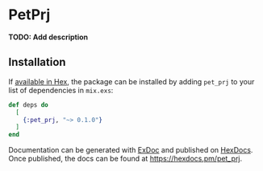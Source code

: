 # PetPrj

**TODO: Add description**

## Installation

If [available in Hex](https://hex.pm/docs/publish), the package can be installed
by adding `pet_prj` to your list of dependencies in `mix.exs`:

```elixir
def deps do
  [
    {:pet_prj, "~> 0.1.0"}
  ]
end
```

Documentation can be generated with [ExDoc](https://github.com/elixir-lang/ex_doc)
and published on [HexDocs](https://hexdocs.pm). Once published, the docs can
be found at <https://hexdocs.pm/pet_prj>.

